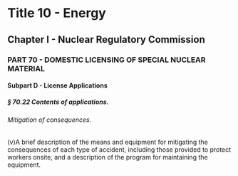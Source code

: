 
# Title 10 - Energy
## Chapter I - Nuclear Regulatory Commission
### PART 70 - DOMESTIC LICENSING OF SPECIAL NUCLEAR MATERIAL
#### Subpart D - License Applications
##### § 70.22 Contents of applications.
###### Mitigation of consequences.

(v)A brief description of the means and equipment for mitigating the consequences of each type of accident, including those provided to protect workers onsite, and a description of the program for maintaining the equipment.
